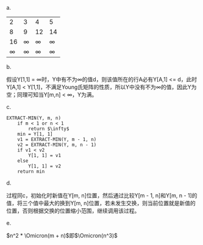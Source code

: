 a.

|||||
|---|---|---|---|
|2           |3           |4           |5|
|8           |9           |12          |14|
|16          |$\infty$    |$\infty$    |$\infty$|
|$\infty$    |$\infty$    |$\infty$    |$\infty$|

b.

假设Y[1,1] = $\infty$时，Y中有不为$\infty$的值d，则该值所在的行A必有Y[A,1] <= d，此时Y[A,1] < Y[1,1]，不满足Young氏矩阵的性质，所以Y中没有不为$\infty$的值，因此Y为空；同理可知当Y[m,n] < $\infty$，Y为满。

c.
```
EXTRACT-MIN(Y, m, n)
    if m < 1 or n < 1
        return $\infty$
    min = Y[1, 1]
    v1 = EXTRACT-MIN(Y, m - 1, n)
    v2 = EXTRACT-MIN(Y, m, n - 1)
    if v1 < v2
        Y[1, 1] = v1
    else
        Y[1, 1] = v2
    return min
```

d.

过程同c，初始化时新值在Y[m, n]位置，然后通过比较Y[m - 1, n]和Y[m, n - 1]的值，将三个值中最大的换到Y[m, n]位置，若未发生交换，则当前位置就是新值的位置，否则根据交换的位置缩小范围，继续调用该过程。

e.

$n^2 * \Omicron(m + n)$即$\Omicron(n^3)$
